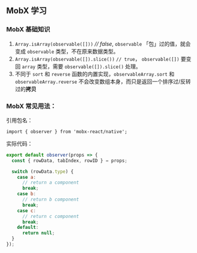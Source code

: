## MobX 学习

### MobX 基础知识
1. `Array.isArray(observable([]))` _// false_, `observable` 「包」过的值，就会变成 `observable` 类型，不在原来数据类型。
2. `Array.isArray(observable([]).slice())` `// true`， `observable([])` 要变回 `array` 类型，需要 `observable([]).slice()` 处理。
3. 不同于 `sort` 和 `reverse` 函数的内置实现，`observableArray.sort` 和 `observableArray.reverse` 不会改变数组本身，而只是返回一个排序过/反转过的**拷贝**

### MobX 常见用法： 

引用包名：

`import { observer } from 'mobx-react/native';`

实际代码：

```js
export default observer(props => {
  const { rowData, tabIndex, rowID } = props;

  switch (rowData.type) {
    case a:
      // return a component
      break;
    case b:
      // return b component
      break;
    case c:
      // return c component
      break;
    default:
      return null;
  }
});
```